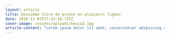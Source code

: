 ```yaml
---
layout: article
title: Deuxième titre de projet en plusieurs lignes
date: 2018-11-03T17:22:10.732Z
cover-image: /assets/uploads/becca2.jpg
article-content: "Lorem ipsum dolor sit amet, consectetuer adipiscing elit, sed diam nonummy nibh euismod tincidunt ut laoreet dolore magna aliquam erat volutpat. Ut wisi enim ad minim veniam, quis nostrud exerci tation ullamcorper suscipit lobortis nisl ut aliquip ex ea commodo consequat."
---
```

